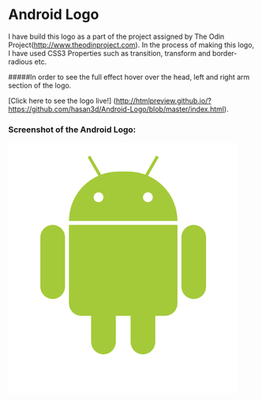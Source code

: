 # Android Logo 

I have build this logo as a part of the project assigned by The Odin Project(http://www.theodinproject.com). In the process of making this logo, I have used CSS3 Properties such as transition, transform and border-radious etc.

#####In order to see the full effect hover over the head, left and right arm section of the logo.

[Click here to see the logo live!] (http://htmlpreview.github.io/?https://github.com/hasan3d/Android-Logo/blob/master/index.html).

### Screenshot of the Android Logo:
![Android Logo](android-logo.png)

